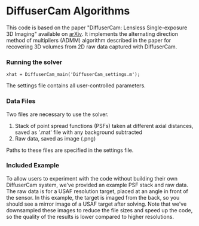 # DiffuserCam Algorithms
This code is based on the paper "DiffuserCam: Lensless Single-exposure 3D Imaging" available on [arXiv](https://arxiv.org/abs/1710.02134). It implements the alternating direction method of multipliers (ADMM) algorithm described in the paper for recovering 3D volumes from 2D raw data captured with DiffuserCam.


### Running the solver
```
xhat = DiffuserCam_main('DiffuserCam_settings.m');
```
The settings file contains all user-controlled parameters.

### Data Files
Two files are necessary to use the solver.
1. Stack of point spread functions (PSFs) taken at different axial distances, saved as '.mat' file with any background subtracted
2. Raw data, saved as image (.png)

Paths to these files are specified in the settings file.

### Included Example
To allow users to experiment with the code without building their own DiffuserCam system, we've provided an example PSF stack and raw data. The raw data is for a USAF resolution target, placed at an angle in front of the sensor. In this example, the target is imaged from the back, so you should see a mirror image of a USAF target after solving. Note that we've downsampled these images to reduce the file sizes and speed up the code, so the quality of the results is lower compared to higher resolutions.
